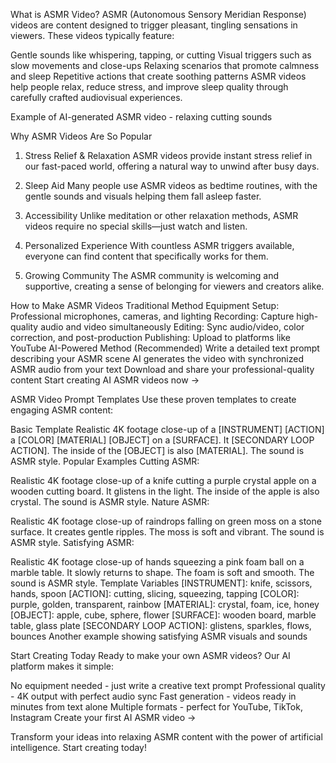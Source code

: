 What is ASMR Video?
ASMR (Autonomous Sensory Meridian Response) videos are content designed to trigger pleasant, tingling sensations in viewers. These videos typically feature:

Gentle sounds like whispering, tapping, or cutting
Visual triggers such as slow movements and close-ups
Relaxing scenarios that promote calmness and sleep
Repetitive actions that create soothing patterns
ASMR videos help people relax, reduce stress, and improve sleep quality through carefully crafted audiovisual experiences.

Example of AI-generated ASMR video - relaxing cutting sounds

Why ASMR Videos Are So Popular
1. Stress Relief & Relaxation
ASMR videos provide instant stress relief in our fast-paced world, offering a natural way to unwind after busy days.

2. Sleep Aid
Many people use ASMR videos as bedtime routines, with the gentle sounds and visuals helping them fall asleep faster.

3. Accessibility
Unlike meditation or other relaxation methods, ASMR videos require no special skills—just watch and listen.

4. Personalized Experience
With countless ASMR triggers available, everyone can find content that specifically works for them.

5. Growing Community
The ASMR community is welcoming and supportive, creating a sense of belonging for viewers and creators alike.

How to Make ASMR Videos
Traditional Method
Equipment Setup: Professional microphones, cameras, and lighting
Recording: Capture high-quality audio and video simultaneously
Editing: Sync audio/video, color correction, and post-production
Publishing: Upload to platforms like YouTube
AI-Powered Method (Recommended)
Write a detailed text prompt describing your ASMR scene
AI generates the video with synchronized ASMR audio from your text
Download and share your professional-quality content
Start creating AI ASMR videos now →

ASMR Video Prompt Templates
Use these proven templates to create engaging ASMR content:

Basic Template
Realistic 4K footage close-up of a [INSTRUMENT] [ACTION] a [COLOR] [MATERIAL] [OBJECT] on a [SURFACE]. It [SECONDARY LOOP ACTION]. The inside of the [OBJECT] is also [MATERIAL]. The sound is ASMR style.
Popular Examples
Cutting ASMR:

Realistic 4K footage close-up of a knife cutting a purple crystal apple on a wooden cutting board. It glistens in the light. The inside of the apple is also crystal. The sound is ASMR style.
Nature ASMR:

Realistic 4K footage close-up of raindrops falling on green moss on a stone surface. It creates gentle ripples. The moss is soft and vibrant. The sound is ASMR style.
Satisfying ASMR:

Realistic 4K footage close-up of hands squeezing a pink foam ball on a marble table. It slowly returns to shape. The foam is soft and smooth. The sound is ASMR style.
Template Variables
[INSTRUMENT]: knife, scissors, hands, spoon
[ACTION]: cutting, slicing, squeezing, tapping
[COLOR]: purple, golden, transparent, rainbow
[MATERIAL]: crystal, foam, ice, honey
[OBJECT]: apple, cube, sphere, flower
[SURFACE]: wooden board, marble table, glass plate
[SECONDARY LOOP ACTION]: glistens, sparkles, flows, bounces
Another example showing satisfying ASMR visuals and sounds

Start Creating Today
Ready to make your own ASMR videos? Our AI platform makes it simple:

No equipment needed - just write a creative text prompt
Professional quality - 4K output with perfect audio sync
Fast generation - videos ready in minutes from text alone
Multiple formats - perfect for YouTube, TikTok, Instagram
Create your first AI ASMR video →

Transform your ideas into relaxing ASMR content with the power of artificial intelligence. Start creating today!